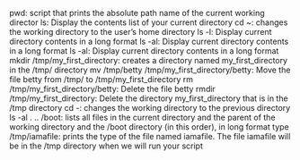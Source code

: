 pwd: script that prints the absolute path name of the current working director
ls: Display the contents list of your current directory
cd ~: changes the working directory to the user’s home directory
ls -l: Display current directory contents in a long format
ls -al: Display current directory contents in a long format
ls -al: Display current directory contents in a long format
mkdir /tmp/my_first_directory: creates a directory named my_first_directory in the /tmp/ directory
mv /tmp/betty /tmp/my_first_directory/betty: Move the file betty from /tmp/ to /tmp/my_first_directory
rm /tmp/my_first_directory/betty: Delete the file betty
rmdir /tmp/my_first_directory: Delete the directory my_first_directory that is in the /tmp directory
cd -: changes the working directory to the previous directory
ls -al . .. /boot: lists all files in the current directory and the parent of the working directory and the /boot directory (in this order), in long format
type /tmp/iamafile: prints the type of the file named iamafile. The file iamafile will be in the /tmp directory when we will run your script
